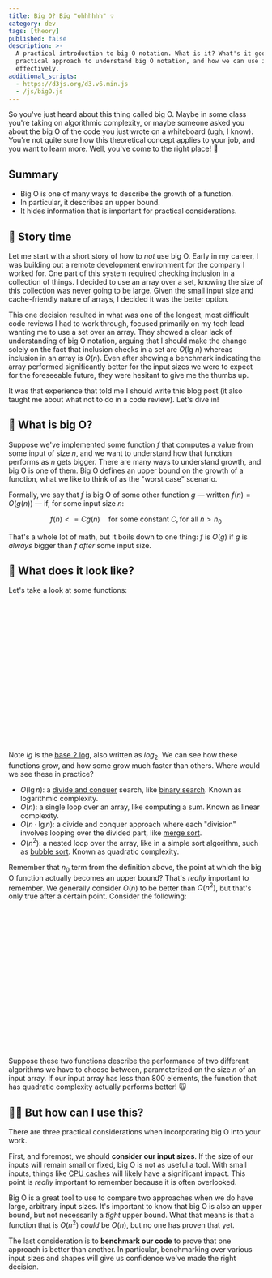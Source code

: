 ```yaml
---
title: Big O? Big "ohhhhhh" 💡
category: dev
tags: [theory]
published: false
description: >-
  A practical introduction to big O notation. What is it? What's it good for? We'll dive into a
  practical approach to understand big O notation, and how we can use it in our daily lives
  effectively.
additional_scripts:
  - https://d3js.org/d3.v6.min.js
  - /js/bigO.js
---
```


So you've just heard about this thing called big O. Maybe in some class you're taking on algorithmic
complexity, or maybe someone asked you about the big O of the code you just wrote on a whiteboard
(ugh, I know). You're not quite sure how this theoretical concept applies to your job, and you want
to learn more. Well, you've come to the right place! 🙌

<div class="p-4 bg-blue-100 rounded border-blue-200 border-2 mx-4">
  <h2 class="text-xl text-blue-600 font-bold m-0">Summary</h2>
  <ul class="ml-8 list-summary">
    <li>Big O is one of many ways to describe the growth of a function.</li>
    <li>In particular, it describes an upper bound.</li>
    <li>It hides information that is important for practical considerations.</li>
  </ul>
</div>

## 📖 Story time

Let me start with a short story of how to _not_ use big O. Early in my career, I was building out a
remote development environment for the company I worked for. One part of this system required
checking inclusion in a collection of things. I decided to use an array over a set, knowing the size
of this collection was never going to be large. Given the small input size and cache-friendly nature
of arrays, I decided it was the better option.

This one decision resulted in what was one of the longest, most difficult code reviews I had to work
through, focused primarily on my tech lead wanting me to use a set over an array. They showed a
clear lack of understanding of big O notation, arguing that I should make the change solely on the
fact that inclusion checks in a set are $O(\text{lg } n)$ whereas inclusion in an array is $O(n)$.
Even after showing a benchmark indicating the array performed significantly better for the input
sizes we were to expect for the foreseeable future, they were hesitant to give me the thumbs up.

It was that experience that told me I should write this blog post (it also taught me about what not
to do in a code review). Let's dive in!

## 🤔 What is big O?

Suppose we've implemented some function $f$ that computes a value from some input of size $n$, and
we want to understand how that function performs as $n$ gets bigger. There are many ways to
understand growth, and big O is one of them. Big O defines an upper bound on the growth of a
function, what we like to think of as the "worst case" scenario.

Formally, we say that $f$ is big O of some other function $g$ — written $f(n) = O(g(n))$ — if, for
some input size $n$:

$$
f(n) <= C g(n) \quad \text{for some constant } C, \text{for all } n > n_0
$$

That's a whole lot of math, but it boils down to one thing: $f$ is $O(g)$ if $g$ is _always_ bigger
than $f$ _after_ some input size.

## 🧐 What does it look like?

Let's take a look at some functions:

<div>
  <figure>
    <svg id="bigO_graph1" style="width: 40em; height: 20em; margin: auto"></svg>
  </figure>
</div>

Note $lg$ is the [base 2 log](https://en.wikipedia.org/wiki/Binary_logarithm), also written as
$log_2$. We can see how these functions grow, and how some grow much faster than others. Where would
we see these in practice?

- $O(\lg{n})$: a [divide and conquer](https://en.wikipedia.org/wiki/Divide-and-conquer_algorithm)
  search, like [binary search](https://en.wikipedia.org/wiki/Binary_search_algorithm). Known as
  logarithmic complexity.
- $O(n)$: a single loop over an array, like computing a sum. Known as linear complexity.
- $O(n \cdot \lg{n})$: a divide and conquer approach where each "division" involves looping over the
  divided part, like [merge sort](https://en.wikipedia.org/wiki/Merge_sort).
- $O(n^2)$: a nested loop over the array, like in a simple sort algorithm, such as
  [bubble sort](https://en.wikipedia.org/wiki/Bubble_sort). Known as quadratic complexity.

Remember that $n_0$ term from the definition above, the point at which the big O function actually
becomes an upper bound? That's _really_ important to remember. We generally consider $O(n)$ to be
better than $O(n^2)$, but that's only true after a certain point. Consider the following:

<div>
  <figure>
    <svg id="bigO_graph2" style="width: 40em; height: 20em; margin: auto"></svg>
  </figure>
</div>

Suppose these two functions describe the performance of two different algorithms we have to choose
between, parameterized on the size $n$ of an input array. If our input array has less than 800
elements, the function that has quadratic complexity actually performs better! 🙀

## 👷‍♀️ But how can I use this?

There are three practical considerations when incorporating big O into your work.

First, and foremost, we should **consider our input sizes**. If the size of our inputs will remain
small or fixed, big O is not as useful a tool. With small inputs, things like
[CPU caches](https://en.wikipedia.org/wiki/CPU_cache) will likely have a significant impact. This
point is _really_ important to remember because it is often overlooked.

Big O is a great tool to use to compare two approaches when we do have large, arbitrary input sizes.
It's important to know that big O is also an upper bound, but not necessarily a _tight_ upper bound.
What that means is that a function that is $O(n^2)$ _could_ be $O(n)$, but no one has proven that
yet.

The last consideration is to **benchmark our code** to prove that one approach is better than
another. In particular, benchmarking over various input sizes and shapes will give us confidence
we've made the right decision.
